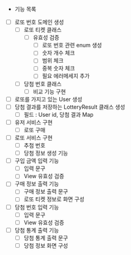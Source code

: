 - 기능 목록
- [ ] 로또 번호 도메인 생성
    - [ ] 로또 티켓 클래스
        - [ ] 유효성 검증
            - [ ] 로또 번호 관련 enum 생성
            - [ ] 숫자 개수 체크
            - [ ] 범위 체크
            - [ ] 중복 숫자 체크
            - [ ] 필요 에러메세지 추가
    - [ ] 당첨 번호 클래스
        - [ ] 비교 기능 구현
- [ ] 로또를 가지고 있는 User 생성
- [ ] 당첨 결과를 저장하는 LotteryResult 클래스 생성
    - [ ] 필드 : User id, 당첨 결과 Map
- [ ] 유저 서비스 구현
    - [ ] 로또 구매
- [ ] 로또 서비스 구현
    - [ ] 추첨 번호
    - [ ] 당첨 정보 생성 기능
- [ ] 구입 금액 입력 기능
    - [ ] 입력 문구
    - [ ] View 유효성 검증
- [ ] 구매 정보 출력 기능
    - [ ] 구매 정보 출력 문구
    - [ ] 로또 티켓 정보로 화면 구성
- [ ] 당첨 번호 입력 기능
    - [ ] 입력 문구
    - [ ] View 유효성 검증
- [ ] 당첨 통계 출력 기능
    - [ ] 당첨 통계 출력 문구
    - [ ] 당첨 정보 화면 구성
